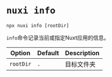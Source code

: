# `nuxi info`

```{bash}
npx nuxi info [rootDir]
```
`info`命令记录当前或指定Nuxt应用的信息。

Option        | Default          | Description
-------------------------|-----------------|------------------
`rootDir` | `.` | 目标文件夹
